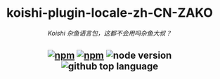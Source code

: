 <div align="center">

# koishi-plugin-locale-zh-CN-ZAKO

_Koishi 杂鱼语言包，这都不会用吗杂鱼大叔？_

## [![npm](https://img.shields.io/npm/v/koishi-plugin-locale-zh-cn-zako)](https://www.npmjs.com/package/koishi-plugin-locale-zh-cn-zako) [![npm](https://img.shields.io/npm/dm/koishi-plugin-locale-zh-cn-zako)](https://www.npmjs.com/package/koishi-plugin-locale-zh-cn-zako) ![node version](https://img.shields.io/badge/node-%3E=18-green) ![github top language](https://img.shields.io/github/languages/top/ChatLunaLab/chatluna-character?logo=github)

</div>

